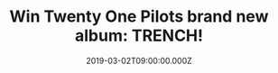 ---
campaign-uuid: "c-1fcbb7a8-edd6-4181-9427-87448ea527ec"
type: "Competition"
category: "Music"
date: "2019-03-02T09:00:00.000Z"
end-date: "2019-04-02T23:59:00.000Z"
disable-form: false
is_promoted: false
has_entry_page: true
title: "Win Twenty One Pilots brand new album: TRENCH!"
competition-description: "<p>After the breakthrough success of their previous album\
  \ Blurryface… they are on the road and this time better than ever! Twenty One Pilots\
  \ are back again with their fifth brand new album TRENCH and thanks to NME we are\
  \ giving away a copy to one of our lucky NME AAA members!</p>\n<p>Are you their\
  \ biggest fan? Click below for a chance to win!</p>\n"
hero-header: "Win Twenty One Pilots brand new album: TRENCH!"
terms-confirmation: "N/A"
banner-img: "https://assets.expresslyapp.com/asset-93eaf4f6-335a-40cf-934b-50c54bd2cc0b.jpg"
logo-left-href: "aaa.nme.com"
logo-left-image: "https://assets.expresslyapp.com/asset-9cea9aec-5862-4a44-a918-135d4e56c576.jpg"
logo-left-title: "NME AAA"
bg-image-hero: "https://assets.expresslyapp.com/asset-144fea5b-f959-4e7b-a8e6-3e9ba0b0407d.jpg"
bg-image-first: "https://assets.expresslyapp.com/asset-9a85d720-3e1a-45e0-a7a0-ee304455baad.jpg"
section1-content: "<p>Here we have another great album from The Pilots: Trench, the\
  \ band's first studio album in three years, after the breakthrough success of their\
  \ previous album, Blurryface. It is a concept album which explores mental health,\
  \ suicide and doubt. Jumpsuit, Levitate, My Blood, Bandito… are some of their brand\
  \ new hits you can find in their fifth album.</p>\n<p>Are you Twenty One Pilots\
  \ biggest fan? Think no more and enter the form below for a chance to win their\
  \ brand new album: Trench!</p>\n<p>Good luck!</p>\n"
entry-title: "Win Twenty One Pilots brand new album: TRENCH!"
entry-content: "<p>Enter the draw to win Twenty One Pilots brand new album: TRENCH\
  \ by entering below before 23:59 on 28th of March 2019.\n\_</p>\n"
has-winner: false
prize-description: "Twenty One Pilots brand new album: TRENCH on CD."
special-conditions: "Multiple entries are allowed up to one every day"
country-restrictions:
- "GB"
---